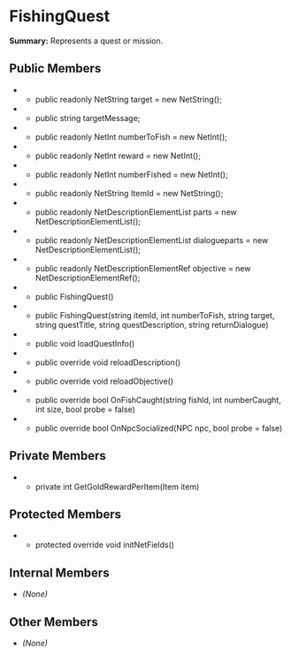 # FishingQuest

**Summary:** Represents a quest or mission.

## Public Members
- - public readonly NetString target = new NetString();
- - public string targetMessage;
- - public readonly NetInt numberToFish = new NetInt();
- - public readonly NetInt reward = new NetInt();
- - public readonly NetInt numberFished = new NetInt();
- - public readonly NetString ItemId = new NetString();
- - public readonly NetDescriptionElementList parts = new NetDescriptionElementList();
- - public readonly NetDescriptionElementList dialogueparts = new NetDescriptionElementList();
- - public readonly NetDescriptionElementRef objective = new NetDescriptionElementRef();
- - public FishingQuest()
- - public FishingQuest(string itemId, int numberToFish, string target, string questTitle, string questDescription, string returnDialogue)
- - public void loadQuestInfo()
- - public override void reloadDescription()
- - public override void reloadObjective()
- - public override bool OnFishCaught(string fishId, int numberCaught, int size, bool probe = false)
- - public override bool OnNpcSocialized(NPC npc, bool probe = false)

## Private Members
- - private int GetGoldRewardPerItem(Item item)

## Protected Members
- - protected override void initNetFields()

## Internal Members
- *(None)*

## Other Members
- *(None)*
